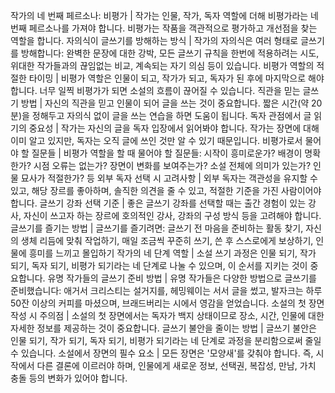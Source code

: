 작가의 네 번째 페르소나: 비평가	| 작가는 인물, 작가, 독자 역할에 더해 비평가라는 네 번째 페르소나를 가져야 합니다. 비평가는 작품을 객관적으로 평가하고 개선점을 찾는 역할을 합니다.
자의식이 글쓰기를 방해하는 방식	| 작가의 자의식은 여러 형태로 글쓰기를 방해합니다: 완벽한 문장에 대한 강박, 모든 글쓰기 규칙을 한번에 적용하려는 시도, 위대한 작가들과의 끊임없는 비교, 계속되는 자기 의심 등이 있습니다.
비평가 역할의 적절한 타이밍	| 비평가 역할은 인물이 되고, 작가가 되고, 독자가 된 후에 마지막으로 해야 합니다. 너무 일찍 비평가가 되면 소설의 흐름이 끊어질 수 있습니다.
직관을 믿는 글쓰기 방법	| 자신의 직관을 믿고 인물이 되어 글을 쓰는 것이 중요합니다. 짧은 시간(약 20분)을 정해두고 자의식 없이 글을 쓰는 연습을 하면 도움이 됩니다.
독자 관점에서 글 읽기의 중요성	| 작가는 자신의 글을 독자 입장에서 읽어봐야 합니다. 작가는 장면에 대해 이미 알고 있지만, 독자는 오직 글에 쓰인 것만 알 수 있기 때문입니다.
비평가로서 물어야 할 질문들	| 비평가 역할을 할 때 물어야 할 질문들: 시작이 흥미로운가? 배경이 명확한가? 시점 오류는 없는가? 장면이 변화를 보여주는가? 소설 전체에 의미가 있는가? 인물 묘사가 적절한가? 등
외부 독자 선택 시 고려사항	| 외부 독자는 객관성을 유지할 수 있고, 해당 장르를 좋아하며, 솔직한 의견을 줄 수 있고, 적절한 기준을 가진 사람이어야 합니다.
글쓰기 강좌 선택 기준	| 좋은 글쓰기 강좌를 선택할 때는 출간 경험이 있는 강사, 자신이 쓰고자 하는 장르에 호의적인 강사, 강좌의 구성 방식 등을 고려해야 합니다.
글쓰기를 즐기는 방법	| 글쓰기를 즐기려면: 글쓰기 전 마음을 준비하는 활동 찾기, 자신의 생체 리듬에 맞춰 작업하기, 매일 조금씩 꾸준히 쓰기, 쓴 후 스스로에게 보상하기, 인물에 흥미를 느끼고 몰입하기
작가의 네 단계 역할	| 소설 쓰기 과정은 인물 되기, 작가 되기, 독자 되기, 비평가 되기라는 네 단계로 나눌 수 있으며, 이 순서를 지키는 것이 중요합니다.
유명 작가들의 글쓰기 준비 방법	| 유명 작가들은 다양한 방법으로 글쓰기를 준비했습니다: 애거서 크리스티는 설거지를, 헤밍웨이는 서서 글을 썼고, 발자크는 하루 50잔 이상의 커피를 마셨으며, 브래드버리는 시에서 영감을 얻었습니다.
소설의 첫 장면 작성 시 주의점	| 소설의 첫 장면에서는 독자가 백지 상태이므로 장소, 시간, 인물에 대한 자세한 정보를 제공하는 것이 중요합니다.
글쓰기 불안을 줄이는 방법	| 글쓰기 불안은 인물 되기, 작가 되기, 독자 되기, 비평가 되기라는 네 단계로 과정을 분리함으로써 줄일 수 있습니다.
소설에서 장면의 필수 요소	| 모든 장면은 '모양새'를 갖춰야 합니다. 즉, 시작에서 다른 결론에 이르러야 하며, 인물에게 새로운 정보, 선택권, 복잡성, 만남, 가치 충돌 등의 변화가 있어야 합니다.
